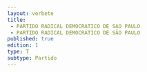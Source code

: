 ```yaml
---
layout: verbete
title:
 - PARTIDO RADICAL DEMOCRATICO DE SAO PAULO
 - PARTIDO RADICAL DEMOCRÁTICO DE SÃO PAULO
published: true
edition: 1  
type: T
subtype: Partido
---
```


